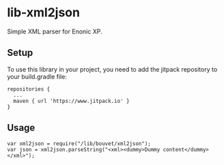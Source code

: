 # lib-xml2json

Simple XML parser for Enonic XP.

## Setup
To use this library in your project, you need to add the jitpack repository to your build.gradle file:

```
repositories {
  ...
  maven { url 'https://www.jitpack.io' }
}
```

## Usage
```
var xml2json = require("/lib/bouvet/xml2json");
var json = xml2json.parseString("<xml><dummy>Dummy content</dummy></xml>");
```
